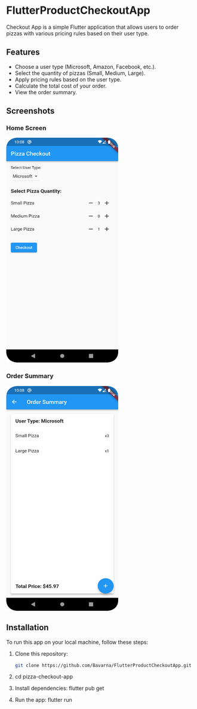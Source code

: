 # FlutterProductCheckoutApp


Checkout App is a simple Flutter application that allows users to order pizzas with various pricing rules based on their user type.

## Features

- Choose a user type (Microsoft, Amazon, Facebook, etc.).
- Select the quantity of pizzas (Small, Medium, Large).
- Apply pricing rules based on the user type.
- Calculate the total cost of your order.
- View the order summary.

## Screenshots

<!-- Add screenshots of your app here -->

### Home Screen
<img src="screenshots/Home.png" alt="Home Screen" width="300" height="600">

### Order Summary
<img src="screenshots/Summary.png" alt="Order Summary" width="300" height="600">


## Installation

To run this app on your local machine, follow these steps:

1. Clone this repository:

   ```bash
   git clone https://github.com/Bavarna/FlutterProductCheckoutApp.git
2. cd pizza-checkout-app
3. Install dependencies: flutter pub get
4. Run the app: flutter run


